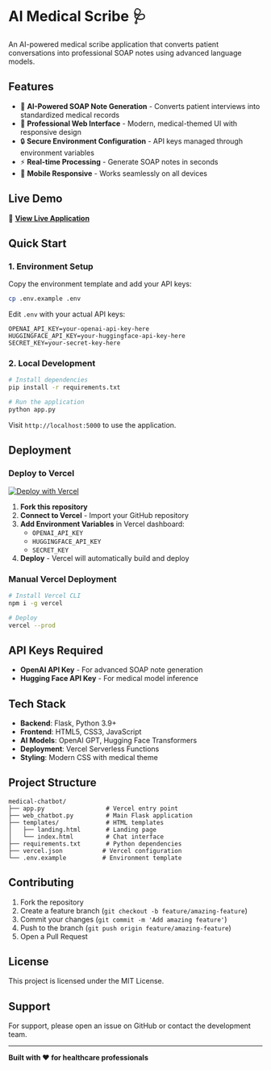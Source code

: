 # AI Medical Scribe 🩺

An AI-powered medical scribe application that converts patient conversations into professional SOAP notes using advanced language models.

## Features

- 🤖 **AI-Powered SOAP Note Generation** - Converts patient interviews into standardized medical records
- 🎨 **Professional Web Interface** - Modern, medical-themed UI with responsive design
- 🔒 **Secure Environment Configuration** - API keys managed through environment variables
- ⚡ **Real-time Processing** - Generate SOAP notes in seconds
- 📱 **Mobile Responsive** - Works seamlessly on all devices

## Live Demo

🚀 **[View Live Application](https://your-vercel-url.vercel.app)**

## Quick Start

### 1. Environment Setup

Copy the environment template and add your API keys:

```bash
cp .env.example .env
```

Edit `.env` with your actual API keys:
```env
OPENAI_API_KEY=your-openai-api-key-here
HUGGINGFACE_API_KEY=your-huggingface-api-key-here
SECRET_KEY=your-secret-key-here
```

### 2. Local Development

```bash
# Install dependencies
pip install -r requirements.txt

# Run the application
python app.py
```

Visit `http://localhost:5000` to use the application.

## Deployment

### Deploy to Vercel

[![Deploy with Vercel](https://vercel.com/button)](https://vercel.com/new/clone?repository-url=https://github.com/manueldavidc12/ai-medical-scribe)

1. **Fork this repository**
2. **Connect to Vercel** - Import your GitHub repository
3. **Add Environment Variables** in Vercel dashboard:
   - `OPENAI_API_KEY`
   - `HUGGINGFACE_API_KEY`
   - `SECRET_KEY`
4. **Deploy** - Vercel will automatically build and deploy

### Manual Vercel Deployment

```bash
# Install Vercel CLI
npm i -g vercel

# Deploy
vercel --prod
```

## API Keys Required

- **OpenAI API Key** - For advanced SOAP note generation
- **Hugging Face API Key** - For medical model inference

## Tech Stack

- **Backend**: Flask, Python 3.9+
- **Frontend**: HTML5, CSS3, JavaScript
- **AI Models**: OpenAI GPT, Hugging Face Transformers
- **Deployment**: Vercel Serverless Functions
- **Styling**: Modern CSS with medical theme

## Project Structure

```
medical-chatbot/
├── app.py                 # Vercel entry point
├── web_chatbot.py         # Main Flask application
├── templates/             # HTML templates
│   ├── landing.html       # Landing page
│   └── index.html         # Chat interface
├── requirements.txt       # Python dependencies
├── vercel.json           # Vercel configuration
└── .env.example          # Environment template
```

## Contributing

1. Fork the repository
2. Create a feature branch (`git checkout -b feature/amazing-feature`)
3. Commit your changes (`git commit -m 'Add amazing feature'`)
4. Push to the branch (`git push origin feature/amazing-feature`)
5. Open a Pull Request

## License

This project is licensed under the MIT License.

## Support

For support, please open an issue on GitHub or contact the development team.

---

**Built with ❤️ for healthcare professionals**